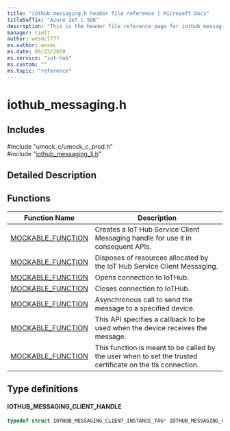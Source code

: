 ```yaml
---                             
title: "iothub_messaging.h header file reference | Microsoft Docs" 
titleSuffix: "Azure IoT C SDK"            
description: "This is the header file reference page for iothub_messaging.h in the Azure IoT C SDK. This SDK is used with Azure IoT Hub and Azure IoT Hub Device Provisioning Service"            
manager: timlt                 
author: wesmc7777              
ms.author: wesmc               
ms.date: 09/23/2020                    
ms.service: "iot-hub"             
ms.custom: ""                
ms.topic: "reference"        
---                            
```


# iothub_messaging.h 

## Includes

\#include "umock_c/umock_c_prod.h"  
\#include "[iothub_messaging_ll.h](iothub-messaging-ll-h.md)"  

## Detailed Description

## Functions

Function Name                  | Description                                
--------------------------------|---------------------------------------------
[MOCKABLE_FUNCTION](./iothub-messaging-h/mockable-function.md)            | Creates a IoT Hub Service Client Messaging handle for use it in consequent APIs.
[MOCKABLE_FUNCTION](./iothub-messaging-h/mockable-function.md)            | Disposes of resources allocated by the IoT Hub Service Client Messaging.
[MOCKABLE_FUNCTION](./iothub-messaging-h/mockable-function.md)            | Opens connection to IoTHub.
[MOCKABLE_FUNCTION](./iothub-messaging-h/mockable-function.md)            | Closes connection to IoTHub.
[MOCKABLE_FUNCTION](./iothub-messaging-h/mockable-function.md)            | Asynchronous call to send the message to a specified device.
[MOCKABLE_FUNCTION](./iothub-messaging-h/mockable-function.md)            | This API specifies a callback to be used when the device receives the message.
[MOCKABLE_FUNCTION](./iothub-messaging-h/mockable-function.md)            | This function is meant to be called by the user when to set the trusted certificate on the tls connection.

## Type definitions

#### IOTHUB_MESSAGING_CLIENT_HANDLE

```C
typedef struct IOTHUB_MESSAGING_CLIENT_INSTANCE_TAG* IOTHUB_MESSAGING_CLIENT_HANDLE;
```

